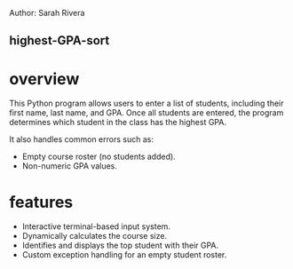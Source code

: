 Author: Sarah Rivera

## highest-GPA-sort


# overview 
This Python program allows users to enter a list of students, including their first name, last name, and GPA.
Once all students are entered, the program determines which student in the class has the highest GPA.

It also handles common errors such as:

- Empty course roster (no students added).
- Non-numeric GPA values.

# features 
- Interactive terminal-based input system.
- Dynamically calculates the course size.
- Identifies and displays the top student with their GPA.
- Custom exception handling for an empty student roster.
